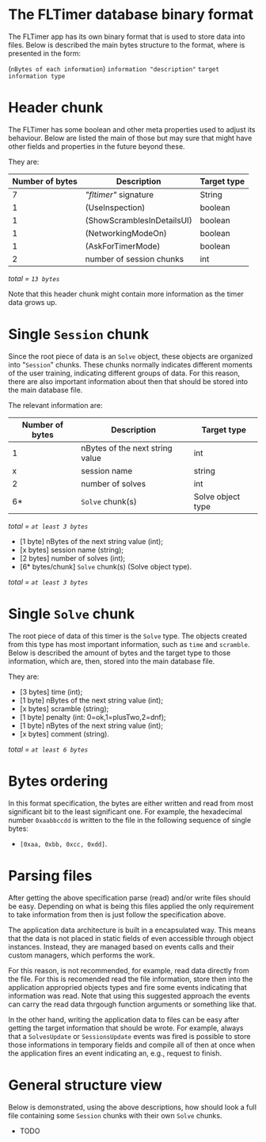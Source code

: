 # The FLTimer database binary format

The FLTimer app has its own binary format that is used to store data into files. Below is described
the main bytes structure to the format, where is presented in the form:

(`nBytes of each information`) `information "description"` `target information type`

# Header chunk

The FLTimer has some boolean and other meta properties used to adjust its behaviour. Below are
listed the main of those but may sure that might have other fields and properties in the future
beyond these.

They are:

| Number of bytes | Description  | Target type |
| --------------- | -----------  | ----------- |
| 7 | _"fltimer"_ signature      | String      |
| 1 | (UseInspection)            | boolean     |
| 1 | (ShowScramblesInDetailsUI) | boolean     |
| 1 | (NetworkingModeOn)         | boolean     |
| 1 | (AskForTimerMode)          | boolean     |
| 2 | number of session chunks   |   int       |
*total = `13 bytes`*

Note that this header chunk might contain more information as the timer data grows up.

# Single `Session` chunk

Since the root piece of data is an `Solve` object, these objects are organized into "`Session`"
chunks. These chunks normally indicates different moments of the user training, indicating different
groups of data. For this reason, there are also important information about then that should be
stored into the main database file.

The relevant information are:


| Number of bytes | Description                     | Target type       |
| --------------- | ------------------------------- | ----------------- |
| 1               | nBytes of the next string value | int               |
| x               | session name                    | string            |
| 2               | number of solves                | int               |
| 6*              | `Solve` chunk(s)                | Solve object type |
*total = `at least 3 bytes`*

- [1 byte] nBytes of the next string value (int);
- [x bytes] session name (string);
- [2 bytes] number of solves (int);
- [6* bytes/chunk] `Solve` chunk(s) (Solve object type).

*total = `at least 3 bytes`*

# Single `Solve` chunk

The root piece of data of this timer is the `Solve` type. The objects created from this type has
most important information, such as `time` and `scramble`. Below is described the amount of bytes
and the target type to those information, which are, then, stored into the main database file.

They are:

- [3 bytes] time (int);
- [1 byte] nBytes of the next string value (int);
- [x bytes] scramble (string);
- [1 byte] penalty (int: 0=ok,1=plusTwo,2=dnf);
- [1 byte] nBytes of the next string value (int);
- [x bytes] comment (string).

*total = `at least 6 bytes`*

# Bytes ordering

In this format specification, the bytes are either written and read from most significant bit to the
least significant one. For example, the hexadecimal number `0xaabbccdd` is written to the file in
the following sequence of single bytes:

- `[0xaa, 0xbb, 0xcc, 0xdd]`.

# Parsing files
After getting the above specification parse (read) and/or write files should be easy. Depending on what
is being this files applied the only requirement to take information from then is just follow the
specification above.

The application data architecture is built in a encapsulated way. This means that the data is not
placed in static fields of even accessible through object instances. Instead, they are managed based
on events calls and their custom managers, which performs the work.

For this reason, is not recommended, for example, read data directly from the file. For this is recomended
read the file information, store then into the application appropried objects types and fire some events
indicating that information was read. Note that using this suggested approach the events can carry the 
read data thrgough function arguments or something like that.

In the other hand, writing the application data to files can be easy after getting the target information
that should be wrote. For example, always that a `SolvesUpdate` or `SessionsUpdate` events was fired
is possible to store those informations in temporary fields and compile all of then at once when the
application fires an event indicating an, e.g., request to finish.

# General structure view

Below is demonstrated, using the above descriptions, how should look a full file containing some
`Session` chunks with their own `Solve` chunks.

- TODO
